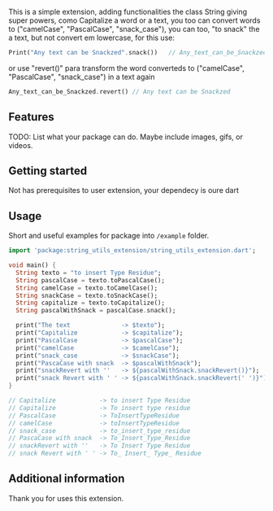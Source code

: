 <!--
This README describes the package. If you publish this package to pub.dev,
this README's contents appear on the landing page for your package.

For information about how to write a good package README, see the guide for
[writing package pages](https://dart.dev/guides/libraries/writing-package-pages).

For general information about developing packages, see the Dart guide for
[creating packages](https://dart.dev/guides/libraries/create-library-packages)
and the Flutter guide for
[developing packages and plugins](https://flutter.dev/developing-packages).
-->

This is a simple extension, adding functionalities the class String giving super powers, como Capitalize a word or a text, you too can convert words to ("camelCase", "PascalCase", "snack_case"), you can too, "to snack" the a text, but not convert em lowercase, for this use:
```dart
Print("Any text can be Snackzed".snack())   // Any_text_can_be_Snackzed
```
or use "revert()" para transform the word converteds to ("camelCase", "PascalCase", "snack_case") in a text again

```dart
Any_text_can_be_Snackzed.revert() // Any text can be Snackzed
```
## Features

TODO: List what your package can do. Maybe include images, gifs, or videos.

## Getting started

Not has prerequisites to user extension, your dependecy is oure dart

## Usage

Short and useful examples for package into `/example` folder.

```dart
import 'package:string_utils_extension/string_utils_extension.dart';

void main() {
  String texto = "to insert Type Residue";
  String pascalCase = texto.toPascalCase();
  String camelCase = texto.toCamelCase();
  String snackCase = texto.toSnackCase();
  String capitalize = texto.toCapitalize();
  String pascalWithSnack = pascalCase.snack();

  print("The text              -> $texto");
  print("Capitalize            -> $capitalize");
  print("PascalCase            -> $pascalCase");
  print("camelCase             -> $camelCase");
  print("snack_case            -> $snackCase");
  print("PascaCase with snack  -> $pascalWithSnack");
  print("snackRevert with ''   -> ${pascalWithSnack.snackRevert()}");
  print("snack Revert with ' ' -> ${pascalWithSnack.snackRevert(' ')}");
}

// Capitalize            -> to insert Type Residue
// Capitalize            -> To insert type residue
// PascalCase            -> ToInsertTypeResidue
// camelCase             -> toInsertTypeResidue
// snack_case            -> to_insert_type_residue
// PascaCase with snack  -> To_Insert_Type_Residue
// snackRevert with ''   -> To Insert Type Residue
// snack Revert with ' ' -> To_ Insert_ Type_ Residue

```

## Additional information

Thank you for uses this extension.


